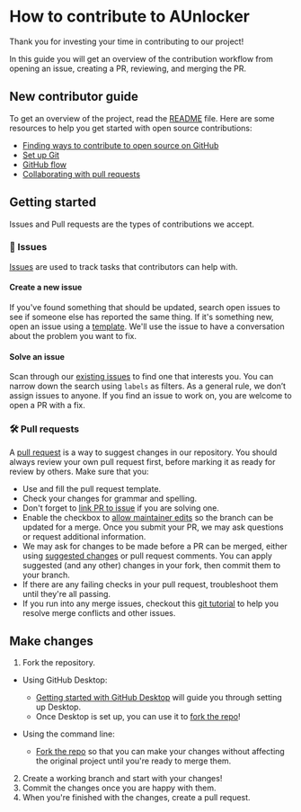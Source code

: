 # How to contribute to AUnlocker

Thank you for investing your time in contributing to our project!

In this guide you will get an overview of the contribution workflow from opening an issue, creating a PR, reviewing, and merging the PR.

## New contributor guide

To get an overview of the project, read the [README](/README.md) file. Here are some resources to help you get started with open source contributions:

- [Finding ways to contribute to open source on GitHub](https://docs.github.com/en/get-started/exploring-projects-on-github/finding-ways-to-contribute-to-open-source-on-github)
- [Set up Git](https://docs.github.com/en/get-started/getting-started-with-git/set-up-git)
- [GitHub flow](https://docs.github.com/en/get-started/using-github/github-flow)
- [Collaborating with pull requests](https://docs.github.com/en/github/collaborating-with-pull-requests)

## Getting started

Issues and Pull requests are the types of contributions we accept.

### 🐛 Issues

[Issues](https://docs.github.com/en/github/managing-your-work-on-github/about-issues) are used to track tasks that contributors can help with. 

#### Create a new issue

If you've found something that should be updated, search open issues to see if someone else has reported the same thing. If it's something new, open an issue using a [template](/issues/new/choose). We'll use the issue to have a conversation about the problem you want to fix.

#### Solve an issue

Scan through our [existing issues](/issues) to find one that interests you. You can narrow down the search using `labels` as filters. As a general rule, we don’t assign issues to anyone. If you find an issue to work on, you are welcome to open a PR with a fix.

### 🛠️ Pull requests

A [pull request](https://docs.github.com/en/github/collaborating-with-issues-and-pull-requests/about-pull-requests) is a way to suggest changes in our repository.
You should always review your own pull request first, before marking it as ready for review by others. Make sure that you:
- Use and fill the pull request template.
- Check your changes for grammar and spelling.
- Don't forget to [link PR to issue](https://docs.github.com/en/issues/tracking-your-work-with-issues/linking-a-pull-request-to-an-issue) if you are solving one.
- Enable the checkbox to [allow maintainer edits](https://docs.github.com/en/github/collaborating-with-issues-and-pull-requests/allowing-changes-to-a-pull-request-branch-created-from-a-fork) so the branch can be updated for a merge. Once you submit your PR, we may ask questions or request additional information.
- We may ask for changes to be made before a PR can be merged, either using [suggested changes](https://docs.github.com/en/github/collaborating-with-issues-and-pull-requests/incorporating-feedback-in-your-pull-request) or pull request comments. You can apply suggested (and any other) changes in your fork, then commit them to your branch.
- If there are any failing checks in your pull request, troubleshoot them until they're all passing.
- If you run into any merge issues, checkout this [git tutorial](https://github.com/skills/resolve-merge-conflicts) to help you resolve merge conflicts and other issues.

## Make changes

1. Fork the repository.
- Using GitHub Desktop:
    - [Getting started with GitHub Desktop](https://docs.github.com/en/desktop/installing-and-configuring-github-desktop/getting-started-with-github-desktop) will guide you through setting up Desktop.
    - Once Desktop is set up, you can use it to [fork the repo](https://docs.github.com/en/desktop/contributing-and-collaborating-using-github-desktop/cloning-and-forking-repositories-from-github-desktop)!

- Using the command line:
    - [Fork the repo](https://docs.github.com/en/github/getting-started-with-github/fork-a-repo#fork-an-example-repository) so that you can make your changes without affecting the original project until you're ready to merge them.

2. Create a working branch and start with your changes!
3. Commit the changes once you are happy with them. 
4. When you're finished with the changes, create a pull request.